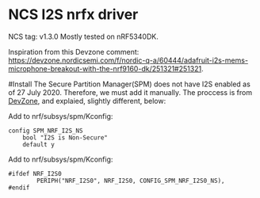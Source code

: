 # NCS I2S nrfx driver
NCS tag: v1.3.0
Mostly tested on nRF5340DK.

Inspiration from this Devzone comment: https://devzone.nordicsemi.com/f/nordic-q-a/60444/adafruit-i2s-mems-microphone-breakout-with-the-nrf9160-dk/251321#251321.


#Install
The Secure Partition Manager(SPM) does not have I2S enabled as of 27 July 2020. Therefore, we must add it manually. The proccess is from [DevZone](https://devzone.nordicsemi.com/f/nordic-q-a/60444/adafruit-i2s-mems-microphone-breakout-with-the-nrf9160-dk/249997#249997), and explaied, slightly different, below: 

Add to nrf/subsys/spm/Kconfig:
```
config SPM_NRF_I2S_NS
	bool "I2S is Non-Secure"
	default y
```
Add to nrf/subsys/spm/Kconfig:
```
#ifdef NRF_I2S0
        PERIPH("NRF_I2S0", NRF_I2S0, CONFIG_SPM_NRF_I2S0_NS),
#endif
```
